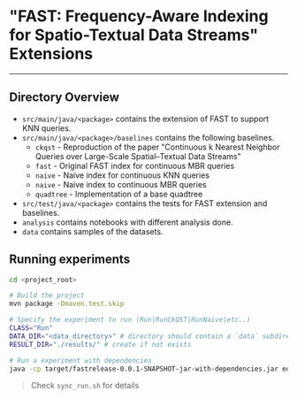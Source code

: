 # "FAST: Frequency-Aware Indexing for Spatio-Textual Data Streams" Extensions

---

## Directory Overview

- `src/main/java/<package>` contains the extension of FAST to support KNN queries.
- `src/main/java/<package>/baselines` contains the following baselines.
    - `ckqst` - Reproduction of the paper "Continuous k Nearest Neighbor Queries over Large-Scale Spatial–Textual Data
      Streams"
    - `fast` - Original FAST index for continuous MBR queries
    - `naive` - Naive index for continuous KNN queries
    - `naive` - Naive index to continuous MBR queries
    - `quadtree` - Implementation of a base quadtree
- `src/test/java/<package>` contains the tests for FAST extension and baselines.
- `analysis` contains notebooks with different analysis done.
- `data` contains samples of the datasets.

## Running experiments

```bash
cd <project_root>

# Build the project
mvn package -Dmaven.test.skip

# Specify the experiment to run (Run|RunCkQST|RunNaive|etc..)
CLASS="Run" 
DATA_DIR="<data_directory>" # directory should contain a `data` subdirectory with places dataset. Check `Run.java` for details
RESULT_DIR="./results/" # create if not exists

# Run a experiment with dependencies
java -cp target/fastrelease-0.0.1-SNAPSHOT-jar-with-dependencies.jar edu.purdue.cs.fast.$CLASS $PROJECT_DIR $RESULT_DIR
```

> Check `sync_run.sh` for details

